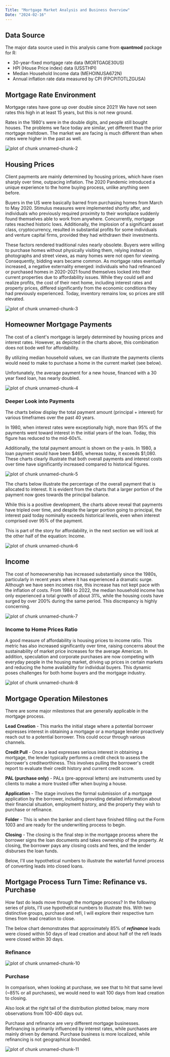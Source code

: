 ```yaml
---
Title: "Mortgage Market Analysis and Business Overview"
Date: "2024-02-16"
---
```




## Data Source

The major data source used in this analysis came from **quantmod** package for R:

-   30-year-fixed mortgage rate data (MORTGAGE30US)
-   HPI (House Price index) data (USSTHPI)
-   Median Household Income data (MEHOINUSA672N)
-   Annual inflation rate data measured by CPI (FPCPITOTLZGUSA)

## Mortgage Rate Environment

Mortgage rates have gone up over double since 2021! We have not seen rates this high in at least 15 years, but this is not new ground.

Rates in the 1980's were in the double digits, and people still bought houses. The problems we face today are similar, yet different than the prior mortgage meltdown. The market we are facing is much different than when rates were higher in the past as well.

![plot of chunk unnamed-chunk-2](figure/unnamed-chunk-2-1.png)

## Housing Prices

Client payments are mainly determined by housing prices, which have risen sharply over time, outpacing inflation. The 2020 Pandemic introduced a unique experience to the home buying process, unlike anything seen before.

Buyers in the US were basically barred from purchasing homes from March to May 2020. Stimulus measures were implemented shortly after, and individuals who previously required proximity to their workplace suddenly found themselves able to work from anywhere. Concurrently, mortgage rates reached historic lows. Additionally, the implosion of a significant asset class, cryptocurrency, resulted in substantial profits for some individuals and venture capital firms, provided they had withdrawn their investments.

These factors rendered traditional rules nearly obsolete. Buyers were willing to purchase homes without physically visiting them, relying instead on photographs and street views, as many homes were not open for viewing. Consequently, bidding wars became common. As mortgage rates eventually increased, a negative externality emerged: individuals who had refinanced or purchased homes in 2020-2021 found themselves locked into their current properties due to affordability issues. While they could sell and realize profits, the cost of their next home, including interest rates and property prices, differed significantly from the economic conditions they had previously experienced. Today, inventory remains low, so prices are still elevated.

![plot of chunk unnamed-chunk-3](figure/unnamed-chunk-3-1.png)

## Homeowner Mortgage Payments

The cost of a client's mortgage is largely determined by housing prices and interest rates. However, as depicted in the charts above, this combination does not bode well for affordability.

By utilizing median household values, we can illustrate the payments clients would need to make to purchase a home in the current market (see below).

Unfortunately, the average payment for a new house, financed with a 30 year fixed loan, has nearly doubled.

![plot of chunk unnamed-chunk-4](figure/unnamed-chunk-4-1.png)

### Deeper Look into Payments

The charts below display the total payment amount (principal + interest) for various timeframes over the past 40 years.

In 1980, when interest rates were exceptionally high, more than 95% of the payments went toward interest in the initial years of the loan. Today, this figure has reduced to the mid-60s%.

Additionally, the total payment amount is shown on the y-axis. In 1980, a loan payment would have been \$465, whereas today, it exceeds \$1,080. These charts clearly illustrate that both overall payments and interest costs over time have significantly increased compared to historical figures.

![plot of chunk unnamed-chunk-5](figure/unnamed-chunk-5-1.png)

The charts below illustrate the percentage of the overall payment that is allocated to interest. It is evident from the charts that a larger portion of the payment now goes towards the principal balance.

While this is a positive development, the charts above reveal that payments have tripled over time, and despite the larger portion going to principal, the interest paid today nominally exceeds historical levels, even when interest comprised over 95% of the payment.

This is part of the story for affordability, in the next section we will look at the other half of the equation: Income.

![plot of chunk unnamed-chunk-6](figure/unnamed-chunk-6-1.png)

## Income

The cost of homeownership has increased substantially since the 1980s, particularly in recent years where it has experienced a dramatic surge. Although we have seen incomes rise, this increase has not kept pace with the inflation of costs. From 1984 to 2022, the median household income has only experienced a total growth of about 31%, while the housing costs have surged by over 200% during the same period. This discrepancy is highly concerning.

![plot of chunk unnamed-chunk-7](figure/unnamed-chunk-7-1.png)

### Income to Home Prices Ratio

A good measure of affordability is housing prices to income ratio. This metric has also increased significantly over time, raising concerns about the sustainability of market price increases for the average American. In addition, speculation and corporate purchases are now competing with everyday people in the housing market, driving up prices in certain markets and reducing the home availability for individual buyers. This dynamic poses challenges for both home buyers and the mortgage industry.

![plot of chunk unnamed-chunk-8](figure/unnamed-chunk-8-1.png)

## Mortgage Operation Milestones

There are some major milestones that are generally applicable in the mortgage process.

**Lead Creation** - This marks the initial stage where a potential borrower expresses interest in obtaining a mortgage or a mortgage lender proactively reach out to a potential borrower. This could occur through various channels.

**Credit Pull** - Once a lead expresses serious interest in obtaining a mortgage, the lender typically performs a credit check to assess the borrower's creditworthiness. This involves pulling the borrower's credit report to evaluate their credit history and current credit score.

**PAL (purchase only)** - PALs (pre-approval letters) are instruments used by clients to make a more trusted offer when buying a house.

**Application** - The stage involves the formal submission of a mortgage application by the borrower, including providing detailed information about their financial situation, employment history, and the property they wish to purchase or refinance.

**Folder** - This is when the banker and client have finished filling out the Form 1003 and are ready for the underwriting process to begin.

**Closing** - The closing is the final step in the mortgage process where the borrower signs the loan documents and takes ownership of the property. At closing, the borrower pays any closing costs and fees, and the lender disburses the loan funds.

Below, I'll use hypothetical numbers to illustrate the waterfall funnel process of converting leads into closed loans.



## Mortgage Process Turn Time: Refinance vs. Purchase

How fast do leads move through the mortgage process? In the following series of plots, I'll use hypothetical numbers to illustrate this. With two distinctive groups, purchase and refi, I will explore their respective turn times from lead creation to close.

The below chart demonstrates that approximately 85% of ***refinance*** leads were closed within 50 days of lead creation and about half of the refi leads were closed within 30 days.

### Refinance

![plot of chunk unnamed-chunk-10](figure/unnamed-chunk-10-1.png)

### Purchase

In comparison, when looking at purchase, we see that to hit that same level (\~85% or all purchases), we would need to wait 100 days from lead creation to closing.

Also look at the right tail of the distribution plotted below, many more observations from 100-400 days out.

Purchase and refinance are very different mortgage businesses. Refinancing is primarily influenced by interest rates, while purchases are mainly driven by demand. Purchase business is more localized, while refinancing is not geographical bounded.

![plot of chunk unnamed-chunk-11](figure/unnamed-chunk-11-1.png)
